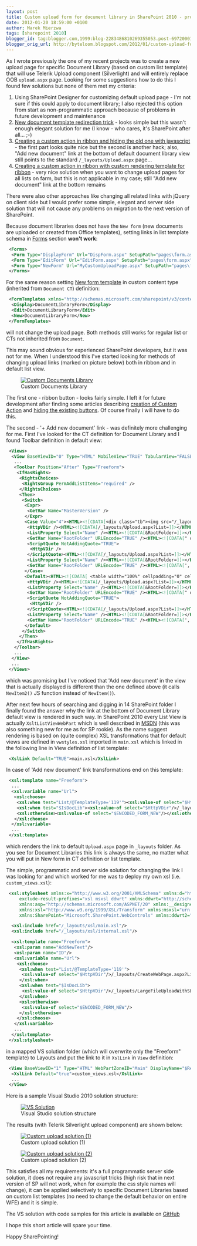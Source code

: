 ```yaml
---
layout: post
title: Custom upload form for document library in SharePoint 2010 - programmatic approach
date: 2012-01-20 18:59:00 +0100
author: Marek Mierzwa
tags: [sharepoint 2010]
blogger_id: tag:blogger.com,1999:blog-2283486810269355053.post-6972000166677487449
blogger_orig_url: http://byteloom.blogspot.com/2012/01/custom-upload-form-for-document-library.html
---
```


As I wrote previously the one of my recent projects was to create a new upload page for specific Document Library (based on custom list template) that will use Telerik Upload component (Silverlight) and will entirely replace OOB `upload.aspx` page. Looking for some suggestions how to do this I found few solutions but none of them met my criteria:

1.  Using SharePoint Designer for customizing default upload page - I'm not sure if this could apply to document library; I also rejected this option from start as non-programmatic approach because of problems in future development and maintenance
2.  [New document template redirection trick](http://www.oriolardevol.com/Article/Details/17) - looks simple but this wasn't enough elegant solution for me (I know - who cares, it's SharePoint after all... ;-)
3.  [Creating a custom action in ribbon and hiding the old one with javascript](http://stackoverflow.com/questions/1415638/how-do-i-change-the-upload-page-for-a-particular-document-library-in-sharepoint) - the first part looks quite nice but the second is another hack; also, "Add new document" link at the bottom of default document library view still points to the standard `/_layouts/Upload.aspx` page...
4.  [Creating a custom action in ribbon with custom rendering template for ribbon](http://blogs.msdn.com/b/syedi/archive/2008/07/18/custom-upload-page-in-layouts-for-document-library-and-it-s-navigation-from-upload-menu-in-the-toolbar-bend-it-custom-upload-menu-for-the-document-library.aspx) - very nice solution when you want to change upload pages for all lists on farm, but this is not applicable in my case; still "Add new document" link at the bottom remains

There were also other approaches like changing all related links with jQuery on client side but I would prefer some simple, elegant and server side solution that will not cause any problems on migration to the next version of SharePoint.
<!-- more -->

Because document libraries does not have the `New form` (new documents are uploaded or created from Office templates), setting links in list template schema in [Forms](http://msdn.microsoft.com/en-us/library/ie/ms464220.aspx) section **won't work**:

```xml
 <Forms>
  <Form Type="DisplayForm" Url="DispForm.aspx" SetupPath="pages\form.aspx" WebPartZoneID="Main" />
  <Form Type="EditForm" Url="EditForm.aspx" SetupPath="pages\form.aspx" WebPartZoneID="Main" />
  <Form Type="NewForm" Url="MyCustomUploadPage.aspx" SetupPath="pages\form.aspx" WebPartZoneID="Main" />
 </Forms>
```

For the same reason setting [New form template](http://msdn.microsoft.com/en-us/library/ms468901.aspx) in custom content type (inherited from `Document CT`) definition:

```xml
 <FormTemplates xmlns="http://schemas.microsoft.com/sharepoint/v3/contenttype/forms">
  <Display>DocumentLibraryForm</Display>
  <Edit>DocumentLibraryForm</Edit>
  <New>DocumentLibraryForm</New>
 </FormTemplates>
```

will not change the upload page. Both methods still works for regular list or CTs not inherited from `Document`.

This may sound obvious for experienced SharePoint developers, but it was not for me. When I understood this I've started looking for methods of changing upload links (marked on picture below) both in ribbon and in default list view.

<figure class="half center">
  <a href="/images/2012/01/custom_library.png" class="image-popup">
	 <img src="/images/2012/01/custom_library.png" alt="Custom Documents Library">
   </a>
	<figcaption>Custom Documents Library</figcaption>
</figure>

The first one - ribbon button - looks fairly simple. I left it for future development after finding some articles describing [creation of Custom Action](http://www.sharepointnutsandbolts.com/2010/01/customizing-ribbon-part-1-creating-tabs.html) and [hiding the existing buttons](http://msdn.microsoft.com/en-us/library/ff408060.aspx). Of course finally I will have to do this.

The second - '+ Add new document' link - was definitely more challenging for me. First I've looked for the CT definition for Document Library and I found Toolbar definition in default view:

```xml
 <Views>
  <View BaseViewID="0" Type="HTML" MobileView="TRUE" TabularView="FALSE" FreeForm="TRUE">
   ...
   <Toolbar Position="After" Type="Freeform">
    <IfHasRights>
     <RightsChoices>
      <RightsGroup PermAddListItems="required" />
     </RightsChoices>
     <Then>
      <Switch>
       <Expr>
        <GetVar Name="MasterVersion" />
       </Expr>
       <Case Value="4"><HTML><![CDATA[<div class="tb"><img src="/_layouts/images/caladd.gif" alt="" /> <a class="ms-addnew" id="idAddNewDoc" href="]]></HTML>
        <HttpVDir /><HTML><![CDATA[/_layouts/Upload.aspx?List=]]></HTML>
        <ListProperty Select="Name" /><HTML><![CDATA[&RootFolder=]]></HTML>
        <GetVar Name="RootFolder" URLEncode="TRUE" /><HTML><![CDATA[" onclick="javascript:NewItem(']]></HTML>
        <ScriptQuote NotAddingQuote="TRUE">
         <HttpVDir />
        </ScriptQuote><HTML><![CDATA[/_layouts/Upload.aspx?List=]]></HTML>
        <ListProperty Select="Name" /><HTML><![CDATA[&RootFolder=]]></HTML>
        <GetVar Name="RootFolder" URLEncode="TRUE" /><HTML><![CDATA[', true);javascript:return false;" target="_self">]]></HTML><HTML>$Resources:core,Add_New_Document;</HTML><HTML><![CDATA[</a></div>]]></HTML>
       </Case>
       <Default><HTML><![CDATA[ <table width="100%" cellpadding="0" cellspacing="0" border="0" > <tr> <td colspan="2" class="ms-partline"><img src="/_layouts/images/blank.gif" width='1' height='1' alt="" /></td> </tr> <tr> <td class="ms-addnew" style="padding-bottom: 3px"> <img src="/_layouts/images/rect.gif" alt="" /> <a class="ms-addnew" id="idAddNewDoc" href="]]></HTML>
        <HttpVDir /><HTML><![CDATA[/_layouts/Upload.aspx?List=]]></HTML>
        <ListProperty Select="Name" /><HTML><![CDATA[&RootFolder=]]></HTML>
        <GetVar Name="RootFolder" URLEncode="TRUE" /><HTML><![CDATA[" onclick="javascript:NewItem(']]></HTML>
        <ScriptQuote NotAddingQuote="TRUE">
         <HttpVDir />
        </ScriptQuote><HTML><![CDATA[/_layouts/Upload.aspx?List=]]></HTML>
        <ListProperty Select="Name" /><HTML><![CDATA[&RootFolder=]]></HTML>
        <GetVar Name="RootFolder" URLEncode="TRUE" /><HTML><![CDATA[', true);javascript:return false;" target="_self">]]></HTML><HTML>$Resources:core,Add_New_Document;</HTML><HTML><![CDATA[</a> </td> </tr> <tr><td><img src="/_layouts/images/blank.gif" width='1' height='5' alt="" /></td></tr> </table>]]></HTML>
       </Default>
      </Switch>
     </Then>
    </IfHasRights>
   </Toolbar>
   ...
  </View>
  ...
 </Views>
```

which was promising but I've noticed that 'Add new document' in the view that is actually displayed is different than the one defined above (it calls `NewItem2()` JS function instead of `NewItem()`).

After next few hours of searching and digging in 14 SharePoint folder I finally found the answer why the link at the bottom of Document Library default view is rendered in such way. In SharePoint 2010 every List View is actually `XsltListViewWebPart` which is well described in [MSDN](http://msdn.microsoft.com/en-us/library/ff604021.aspx) (this was also something new for me as for SP rookie). As the name suggest rendering is based on (quite complex) XSL transformations that for default views are defined in `vwstyles.xsl` imported in `main.xsl` which is linked in the following line in View definition of list template:

```xml
 <XslLink Default="TRUE">main.xsl</XslLink>
```

In case of 'Add new document' link transformations end on this template:

```xml
 <xsl:template name="Freeform">
  ...
  <xsl:variable name="Url">
   <xsl:choose>
    <xsl:when test="List/@TemplateType='119'"><xsl:value-of select="$HttpVDir"/>/_layouts/CreateWebPage.aspx?List=<xsl:value-of select="$List"/>&RootFolder=<xsl:value-of select="$XmlDefinition/List/@RootFolder"/></xsl:when>
    <xsl:when test="$IsDocLib"><xsl:value-of select="$HttpVDir"/>/_layouts/Upload.aspx?List=<xsl:value-of select="$List"/>&RootFolder=<xsl:value-of select="$XmlDefinition/List/@RootFolder"/></xsl:when>
    <xsl:otherwise><xsl:value-of select="$ENCODED_FORM_NEW"/></xsl:otherwise>
   </xsl:choose>
  </xsl:variable>
  ...
 </xsl:template>
```

which renders the link to default `Upload.aspx` page in `_layouts` folder. As you see for Document Libraries this link is always the same, no matter what you will put in New form in CT definition or list template.

The simple, programmatic and server side solution for changing the link I was looking for and which worked for me was to deploy my own xsl (i.e. `custom_views.xsl`):

```xml
 <xsl:stylesheet xmlns:x="http://www.w3.org/2001/XMLSchema" xmlns:d="http://schemas.microsoft.com/sharepoint/dsp" version="1.0"
     exclude-result-prefixes="xsl msxsl ddwrt" xmlns:ddwrt="http://schemas.microsoft.com/WebParts/v2/DataView/runtime"
     xmlns:asp="http://schemas.microsoft.com/ASPNET/20" xmlns:__designer="http://schemas.microsoft.com/WebParts/v2/DataView/designer"
     xmlns:xsl="http://www.w3.org/1999/XSL/Transform" xmlns:msxsl="urn:sppchemas-microsoft-com:xslt"
     xmlns:SharePoint="Microsoft.SharePoint.WebControls" xmlns:ddwrt2="urn:frontpage:internal" ddwrt:oob="true">

  <xsl:include href="/_layouts/xsl/main.xsl"/>
  <xsl:include href="/_layouts/xsl/internal.xsl"/>

  <xsl:template name="Freeform">
   <xsl:param name="AddNewText"/>
   <xsl:param name="ID"/>
   <xsl:variable name="Url">
    <xsl:choose>
     <xsl:when test="List/@TemplateType='119'">
      <xsl:value-of select="$HttpVDir"/>/_layouts/CreateWebPage.aspx?List=<xsl:value-of select="$List"/>&RootFolder=<xsl:value-of select="$XmlDefinition/List/@RootFolder"/>
     </xsl:when>
     <xsl:when test="$IsDocLib">
      <xsl:value-of select="$HttpVDir"/>/_layouts/LargeFileUploadWithSLToSP/LibraryUpload.aspx?documentLibraryId=<xsl:value-of select="$List"/>&RootFolder=<xsl:value-of select="$XmlDefinition/List/@RootFolder"/>
     </xsl:when>
     <xsl:otherwise>
      <xsl:value-of select="$ENCODED_FORM_NEW"/>
     </xsl:otherwise>
    </xsl:choose>
   </xsl:variable>
   ...
  </xsl:template>
 </xsl:stylesheet>
```

in a mapped VS solution folder (which will overwrite only the "Freeform" template) to Layouts and put the link to it in `XslLink` in `View` definition:

```xml
 <View BaseViewID="1" Type="HTML" WebPartZoneID="Main" DisplayName="$Resources:core,All_Documents;" DefaultView="TRUE" DefaultViewForContentType="TRUE" MobileView="True" MobileDefaultView="True" SetupPath="pages\viewpage.aspx" ImageUrl="/_layouts/images/dlicon.png" Url="Forms/AllItems.aspx">
  <XslLink Default="true">custom_views.xsl</XslLink>
  ...
 </View>
```

Here is a sample Visual Studio 2010 solution structure:

<figure class="half center">
  <a href="/images/2012/01/vs_solution_for_upload.png" class="image-popup">
	 <img src="/images/2012/01/vs_solution_for_upload.png" alt="VS Solution">
   </a>
	<figcaption>Visual Studio solution structure</figcaption>
</figure>

The results (with Telerik Silverlight upload component) are shown below:

<figure class="half center">
  <a href="/images/2012/01/custom_upload_1.png" class="image-popup">
	 <img src="/images/2012/01/custom_upload_1.png" alt="Custom upload solution (1)">
   </a>
	<figcaption>Custom upload solution (1)</figcaption>
</figure>

<figure class="half center">
  <a href="/images/2012/01/custom_upload_2.png" class="image-popup">
	 <img src="/images/2012/01/custom_upload_1.png" alt="Custom upload solution (2)">
   </a>
	<figcaption>Custom upload solution (2)</figcaption>
</figure>

This satisfies all my requirements: it's a full programmatic server side solution, it does not require any javascript tricks (high risk that in next version of SP will not work, when for example the css style names will change), it can be applied selectively to specific Document Libraries based on custom list templates (no need to change the default behavior on entire WFE) and it is simple.

The VS solution with code samples for this article is available on [GitHub](https://github.com/mmierzwa/byteloom-codesamples/tree/master/LargeFileUploadWithSLToSP)

I hope this short article will spare your time.

Happy SharePointing!
